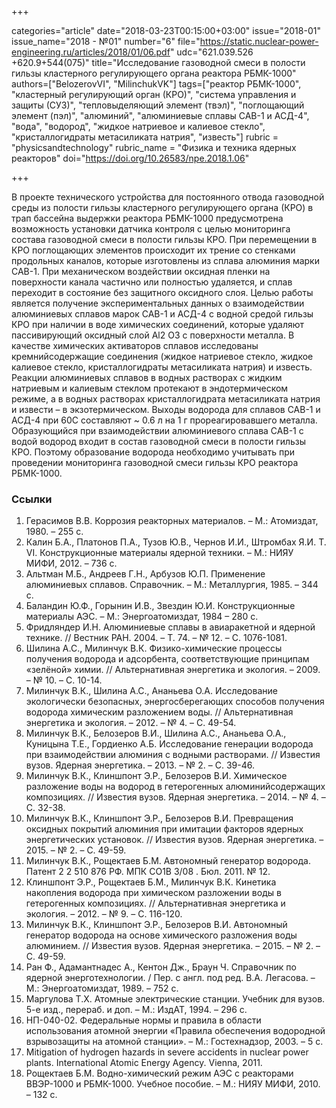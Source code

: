 +++

categories="article"
date="2018-03-23T00:15:00+03:00"
issue="2018-01"
issue_name="2018 - №01"
number="6"
file="https://static.nuclear-power-engineering.ru/articles/2018/01/06.pdf"
udc="621.039.526 +620.9+544(075)"
title="Исследование газоводной смеси в полости гильзы кластерного регулирующего органа реактора РБМК-1000"
authors=["BelozerovVI", "MilinchukVK"]
tags=["реактор РБМК-1000", "кластерный регулирующий орган (КРО)", "система управления и защиты (СУЗ)", "тепловыделяющий элемент (твэл)", "поглощающий элемент (пэл)", "алюминий", "алюминиевые сплавы САВ-1 и АСД-4", "вода", "водород", "жидкое натриевое и калиевое стекло", "кристаллогидраты метасиликата натрия", "известь"]
rubric = "physicsandtechnology"
rubric_name = "Физика и техника ядерных реакторов"
doi="https://doi.org/10.26583/npe.2018.1.06"

+++

В проекте технического устройства для постоянного отвода газоводной среды из полости гильзы кластерного регулирующего органа (КРО) в трап бассейна выдержки реактора РБМК-1000 предусмотрена возможность установки датчика контроля с целью мониторинга состава газоводной смеси в полости гильзы КРО. При перемещении в КРО поглощающих элементов происходит их трение со стенками продольных каналов, которые изготовлены из сплава алюминия марки САВ-1. При механическом воздействии оксидная пленки на поверхности канала частично или полностью удаляется, и сплав переходит в состояние без защитного оксидного слоя. Целью работы является получение экспериментальных данных о взаимодействии алюминиевых сплавов марок САВ-1 и АСД-4 с водной средой гильзы КРО при наличии в воде химических соединений, которые удаляют пассивирующий оксидный слой Al2 O3 с поверхности металла. В качестве химических активаторов сплавов исследованы кремнийсодержащие соединения (жидкое натриевое стекло, жидкое калиевое стекло, кристаллогидраты метасиликата натрия) и известь. Реакции алюминиевых сплавов в водных растворах с жидким натриевым и калиевым стеклом протекают в эндотермическом режиме, а в водных растворах кристаллогидрата метасиликата натрия и извести – в экзотермическом. Выходы водорода для сплавов САВ-1 и АСД-4 при 60C составляют ~ 0.6 л на 1 г прореагировавшего металла. Образующийся при взаимодействии алюминиевого сплава САВ-1 с водой водород входит в состав газоводной смеси в полости гильзы КРО. Поэтому образование водорода необходимо учитывать при проведении мониторинга газоводной смеси гильзы КРО реактора РБМК-1000.

### Ссылки

1. Герасимов В.В. Коррозия реакторных материалов. – М.: Атомиздат, 1980. – 255 с.
2. Калин Б.А., Платонов П.А., Тузов Ю.В., Чернов И.И., Штромбах Я.И. Т. VI. Конструкционные материалы ядерной техники. – М.: НИЯУ МИФИ, 2012. – 736 с.
3. Альтман М.Б., Андреев Г.Н., Арбузов Ю.П. Применение алюминиевых сплавов. Справочник. – М.: Металлургия, 1985. – 344 с.
4. Баландин Ю.Ф., Горынин И.В., Звездин Ю.И. Конструкционные материалы АЭС. – М.: Энергоатомиздат, 1984 – 280 с.
5. Фридляндер И.Н. Алюминиевые сплавы в авиаракетной и ядерной технике. // Вестник РАН. 2004. – Т. 74. – № 12. – С. 1076-1081.
6. Шилина А.С., Милинчук В.К. Физико-химические процессы получения водорода и адсорбента, соответствующие принципам «зелёной» химии. // Альтернативная энергетика и экология. – 2009. – № 10. – С. 10-14.
7. Милинчук В.К., Шилина А.С., Ананьева О.А. Исследование экологически безопасных, энергосберегающих способов получения водорода химическим разложением воды. // Альтернативная энергетика и экология. – 2012. – № 4. – С. 49-54.
8. Милинчук В.К., Белозеров В.И., Шилина А.С., Ананьева О.А., Куницына Т.Е., Гордиенко А.Б. Исследование генерации водорода при взаимодействии алюминия с водными растворами. // Известия вузов. Ядерная энергетика. – 2013. – № 2. – С. 39-46.
9. Милинчук В.К., Клиншпонт Э.Р., Белозеров В.И. Химическое разложение воды на водород в гетерогенных алюминийсодержащих композициях. // Известия вузов. Ядерная энергетика. – 2014. – № 4. – С. 32-38.
10. Милинчук В.К., Клиншпонт Э.Р., Белозеров В.И. Превращения оксидных покрытий алюминия при имитации факторов ядерных энергетических установок. // Известия вузов. Ядерная энергетика. – 2015. – № 2. – С. 49-59.
11. Милинчук В.К., Рощектаев Б.М. Автономный генератор водорода. Патент 2 2 510 876 РФ. МПК СО1В 3/08 . Бюл. 2011. № 12.
12. Клиншпонт Э.Р., Рощектаев Б.М., Милинчук В.К. Кинетика накопления водорода при химическом разложении воды в гетерогенных композициях. // Альтернативная энергетика и экология. – 2012. – № 9. – С. 116-120.
13. Милинчук В.К., Клиншпонт Э.Р., Белозеров В.И. Автономный генератор водорода на основе химического разложения воды алюминием. // Известия вузов. Ядерная энергетика. – 2015. – № 2. – С. 49-59.
14. Ран Ф., Адамантнадес А., Кентон Дж., Браун Ч. Справочник по ядерной энерготехнологии. / Пер. с англ. под ред. В.А. Легасова. – М.: Энергоатомиздат, 1989. – 752 с.
15. Маргулова Т.Х. Атомные электрические станции. Учебник для вузов. 5-е изд., перераб. и доп. – М.: ИздАТ, 1994. – 296 с.
16. НП-040-02. Федеральные нормы и правила в области использования атомной энергии «Правила обеспечения водородной взрывозащиты на атомной станции». – М.: Гостехнадзор, 2003. – 5 с.
17. Mitigation of hydrogen hazards in severe accidents in nuclear power plants. International Atomic Energy Agency. Vienna, 2011.
18. Рощектаев Б.М. Водно-химический режим АЭС с реакторами ВВЭР-1000 и РБМК-1000. Учебное пособие. – М.: НИЯУ МИФИ, 2010. – 132 с.